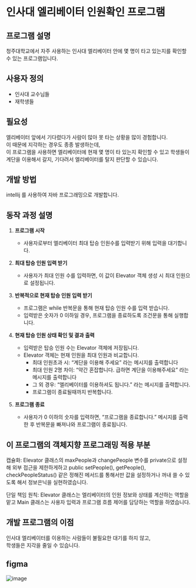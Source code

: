 # 인사대 엘리베이터 인원확인 프로그램

## 프로그램 설명  
청주대학교에서 자주 사용하는 인사대 엘리베이터 안에 몇 명이 타고 있는지를 확인할 수 있는 프로그램입니다.

## 사용자 정의  
- 인사대 교수님들  
- 재학생들  

## 필요성  
엘리베이터 앞에서 기다렸다가 사람이 많아 못 타는 상황을 많이 경험합니다.  
이 때문에 지각하는 경우도 종종 발생하는데,  
이 프로그램을 사용하면 엘리베이터에 현재 몇 명이 타 있는지 확인할 수 있고
학생들이 계단을 이용해서 갈지, 기다려서 엘리베이터를 탈지 판단할 수 있습니다.

## 개발 방법  
intellij 를 사용하여 자바 프로그래밍으로 개발합니다.

## 동작 과정 설명  

1. **프로그램 시작**  
   - 사용자로부터 엘리베이터 최대 탑승 인원수를 입력받기 위해 입력을 대기합니다.

2. **최대 탑승 인원 입력 받기**  
   - 사용자가 최대 인원 수를 입력하면, 이 값이 Elevator 객체 생성 시 최대 인원으로 설정됩니다.  

3. **반복적으로 현재 탑승 인원 입력 받기**  
   - 프로그램은 while 반복문을 통해 현재 탑승 인원 수를 입력 받습니다.  
   - 입력받은 숫자가 0 이하일 경우, 프로그램을 종료하도록 조건문을 통해 실행합니다.

4. **현재 탑승 인원 상태 확인 및 결과 출력**  
   - 입력받은 탑승 인원 수는 Elevator 객체에 저장됩니다.
   - Elevator 객체는 현재 인원을 최대 인원과 비교합니다.
     - 최대 인원초과 시: “계단을 이용해 주세요” 라는 메시지를 출력합니다 
     - 최대 인원 2명 차이: “약간 혼잡합니다. 급하면 계단을 이용해주세요”  라는 메시지를 출력합니다  
     - 그 외 경우: “엘리베이터를 이용하셔도 됩니다.” 라는 메시지를 출력합니다.
     - 프로그램이 종료될때까지 반복합니다.
   
5. **프로그램 종료**  
   - 사용자가 0 이하의 숫자를 입력하면, “프로그램을 종료합니다.” 메시지를 출력한 후 반복문을 빠져나와 프로그램이 종료됩니다.

## 이 프로그램의 객체지향 프로그래밍 적용 부분 
캡슐화: Elevator 클래스의 maxPeople과 changePeople 변수를 private으로 설정해 외부 접근을 제한하게하고 
public setPeople(), getPeople(), checkPeopleStatus() 같은 정해진 메서드를 통해서만 값을 설정하거나 꺼내 쓸 수 있도록 해서 정보은닉을 실현하였습니다.

단일 책임 원칙: Elevator 클래스는 엘리베이터의 인원 정보와 상태를 계산하는 역할을 맡고
Main 클래스는 사용자 입력과 프로그램 흐름 제어를 담당하는 역할을 하였습니다.


## 개발 프로그램의 이점  
인사대 엘리베이터를 이용하는 사람들이 불필요한 대기를 하지 않고,  
학생들은 지각을 줄일 수 있습니다.

## figma
![image](https://github.com/user-attachments/assets/8036b3a9-d53f-4e3f-afe2-22dbdaf3da1a)
